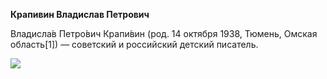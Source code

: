 **Крапивин Владислав Петрович**

Владисла́в Петро́вич Крапи́вин (род. 14 октября 1938, Тюмень, Омская область[1]) — советский и российский детский писатель.

![](https://upload.wikimedia.org/wikipedia/commons/thumb/6/6f/Vladislav_Krapivin_2014.jpg/250px-Vladislav_Krapivin_2014.jpg)
